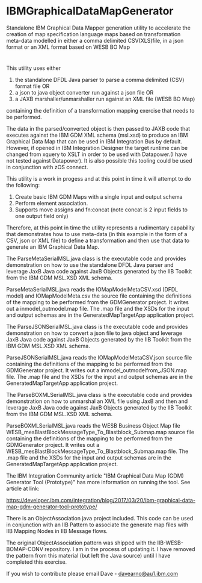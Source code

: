 # IBMGraphicalDataMapGenerator
Standalone IBM Graphical Data Mapper generation utility to accelerate the creation of map specification language maps based on transformation meta-data modelled in either a comma delimited CSV(XLS)file, in a json format or an XML format based on WESB BO Map
#

This utility uses either 
1) the standalone DFDL Java parser to parse a comma delimited (CSV) format file OR 
2) a json to java object converter run against a json file OR
3) a JAXB marshaller/unmarshaller run against an XML file (WESB BO Map) 

containing the definition of a transformation mapping exercise that needs to be performed. 

The data in the parsed/converted object is then passed to JAXB code that executes against the IBM GDM XML schema (msl.xsd) to produce an IBM Graphical Data Map that can be used in IBM Integration Bus by default. However, if opened in IBM Integration Designer the target runtime can be changed from xquery to XSLT in order to be used with Datapower.(I have not tested against Datapower). It is also possible this tooling could be used in conjunction with zOS connect. 

This utility is a work in progess and at this point in time it will attempt to do the following:
1) Create basic IBM GDM Maps with a single input and output schema
2) Perform element association.
3) Supports move assigns and fn:concat (note concat is 2 input fields to one output field only)

Therefore, at this point in time the utility represents a rudimentary capability that demonstrates how to use meta-data (in this example in the form of a CSV, json or XML file) to define a transformation and then use that data to generate an IBM Graphical Data Map. 

The ParseMetaSerialMSL.java class is the executable code and provides demonstration on how to use the standalone DFDL Java parser and leverage JaxB Java code against JaxB Objects generated by the IIB Toolkit from the IBM GDM MSL.XSD XML schema.

ParseMetaSerialMSL.java reads the IOMapModelMetaCSV.xsd (DFDL model) and IOMapModelMeta.csv the source file containing the definitions of the mapping to be performed from the GDMGenerator project. It writes out a inmodel_outmodel.map file. The .map file and the XSDs for the input and output schemas are in the GeneratedMapTargetApp application project.

The ParseJSONSerialMSL.java class is the executable code and provides demonstration on how to convert a json file to java object and leverage JaxB Java code against JaxB Objects generated by the IIB Toolkit from the IBM GDM MSL.XSD XML schema.

ParseJSONSerialMSL.java reads the IOMapModelMetaCSV.json source file containing the definitions of the mapping to be performed from the GDMGenerator project. It writes out a inmodel_outmodelfrom_JSON.map file. The .map file and the XSDs for the input and output schemas are in the GeneratedMapTargetApp application project.

The ParseBOXMLSerialMSL.java class is the executable code and provides demonstration on how to unmarshal an XML file using JaxB and then and leverage JaxB Java code against JaxB Objects generated by the IIB Toolkit from the IBM GDM MSL.XSD XML schema.

ParseBOXMLSerialMSL.java reads the WESB Business Object Map file WESB_mesBlastBlockMessageType_To_Blastblock_Submap.map source file containing the definitions of the mapping to be performed from the GDMGenerator project. It writes out a WESB_mesBlastBlockMessageType_To_Blastblock_Submap.map file. The .map file and the XSDs for the input and output schemas are in the GeneratedMapTargetApp application project.

The IBM Integration Community article "IBM Graphical Data Map (GDM) Generator Tool (Prototype)" has more information on running the tool. See article at link:

https://developer.ibm.com/integration/blog/2017/03/20/ibm-graphical-data-map-gdm-generator-tool-prototype/

There is an ObjectAssociation java project included. This code can be used in conjunction with an IIB Pattern to associate the generate map files with IIB Mapping Nodes in IIB Message flows.

The original ObjectAssociation pattern was shipped with the IIB-WESB-BOMAP-CONV repository. I am in the process of updating it. I have removed the pattern from this material (but left the Java source) until I have completed this exercise.


If you wish to contribute please email Dave - davearno@au1.ibm.com
